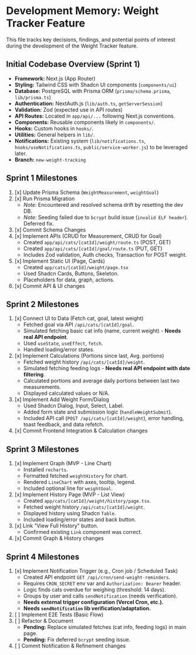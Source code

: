 # Development Memory: Weight Tracker Feature

This file tracks key decisions, findings, and potential points of interest during the development of the Weight Tracker feature.

## Initial Codebase Overview (Sprint 1)

*   **Framework:** Next.js (App Router)
*   **Styling:** Tailwind CSS with Shadcn UI components (`components/ui`)
*   **Database:** PostgreSQL with Prisma ORM (`prisma/schema.prisma`, `lib/prisma.ts`)
*   **Authentication:** NextAuth.js (`lib/auth.ts`, `getServerSession`)
*   **Validation:** Zod (expected use in API routes)
*   **API Routes:** Located in `app/api/...` following Next.js conventions.
*   **Components:** Reusable components likely in `components/`.
*   **Hooks:** Custom hooks in `hooks/`.
*   **Utilities:** General helpers in `lib/`.
*   **Notifications:** Existing system (`lib/notifications.ts`, `hooks/useNotifications.ts`, `public/service-worker.js`) to be leveraged later.
*   **Branch:** `new-weight-tracking`

## Sprint 1 Milestones

1.  [x] Update Prisma Schema (`WeightMeasurement`, `weightGoal`)
2.  [x] Run Prisma Migration
    *   _Note:_ Encountered and resolved schema drift by resetting the dev DB.
    *   _Note:_ Seeding failed due to `bcrypt` build issue (`invalid ELF header`). Deferred fix.
3.  [x] Commit Schema Changes
4.  [x] Implement APIs (CRUD for Measurement, CRUD for Goal)
    *   Created `app/api/cats/[catId]/weight/route.ts` (POST, GET)
    *   Created `app/api/cats/[catId]/goal/route.ts` (PUT, GET)
    *   Includes Zod validation, Auth checks, Transaction for POST weight.
5.  [x] Implement Static UI (Page, Cards)
    *   Created `app/cats/[catId]/weight/page.tsx`
    *   Used Shadcn Cards, Buttons, Skeleton.
    *   Placeholders for data, graph, actions.
6.  [x] Commit API & UI changes

## Sprint 2 Milestones

1.  [x] Connect UI to Data (Fetch cat, goal, latest weight)
    *   Fetched goal via API `/api/cats/[catId]/goal`.
    *   Simulated fetching basic cat info (name, current weight) - **Needs real API endpoint**. 
    *   Used `useState`, `useEffect`, `fetch`.
    *   Handled loading/error states.
2.  [x] Implement Calculations (Portions since last, Avg. portions)
    *   Fetched weight history `/api/cats/[catId]/weight`.
    *   Simulated fetching feeding logs - **Needs real API endpoint with date filtering**.
    *   Calculated portions and average daily portions between last two measurements.
    *   Displayed calculated values or N/A.
3.  [x] Implement Add Weight Form/Dialog
    *   Used Shadcn Dialog, Input, Select, Label.
    *   Added form state and submission logic (`handleWeightSubmit`).
    *   Included API call (`POST /api/cats/[catId]/weight`), error handling, toast feedback, and data refetch.
4.  [x] Commit Frontend Integration & Calculation changes

## Sprint 3 Milestones

1.  [x] Implement Graph (MVP - Line Chart)
    *   Installed `recharts`.
    *   Formatted fetched `weightHistory` for chart.
    *   Rendered `LineChart` with axes, tooltip, legend.
    *   Included optional line for `weightGoal`.
2.  [x] Implement History Page (MVP - List View)
    *   Created `app/cats/[catId]/weight/history/page.tsx`.
    *   Fetched weight history `/api/cats/[catId]/weight`.
    *   Displayed history using Shadcn `Table`.
    *   Included loading/error states and back button.
3.  [x] Link "View Full History" button.
    *   Confirmed existing `Link` component was correct.
4.  [x] Commit Graph & History changes

## Sprint 4 Milestones

1.  [x] Implement Notification Trigger (e.g., Cron job / Scheduled Task)
    *   Created API endpoint `GET /api/cron/send-weight-reminders`.
    *   Requires `CRON_SECRET` env var and `Authorization: Bearer` header.
    *   Logic finds cats overdue for weighing (threshold: 14 days).
    *   Groups by user and calls `sendNotification` (needs verification).
    *   **Needs external trigger configuration (Vercel Cron, etc.).**
    *   **Needs `sendNotification` lib verification/adaptation.**
2.  [ ] Implement E2E Tests (Basic Flow)
3.  [ ] Refactor & Document
    *   **Pending:** Replace simulated fetches (cat info, feeding logs) in main page.
    *   **Pending:** Fix deferred `bcrypt` seeding issue.
4.  [ ] Commit Notification & Refinement changes 